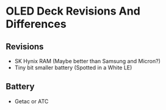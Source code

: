 # OLED Deck Revisions And Differences

## Revisions
- SK Hynix RAM (Maybe better than Samsung and Micron?)
- Tiny bit smaller battery (Spotted in a White LE)

## Battery
- Getac or ATC